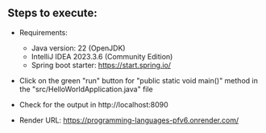 ## Steps to execute:

- Requirements:
    - Java version: 22 (OpenJDK)
    - IntelliJ IDEA 2023.3.6 (Community Edition)
    - Spring boot starter: https://start.spring.io/
- Click on the green "run" button for "public static void main()" method in the "src/HelloWorldApplication.java" file
- Check for the output in http://localhost:8090

- Render URL: https://programming-languages-pfv6.onrender.com/